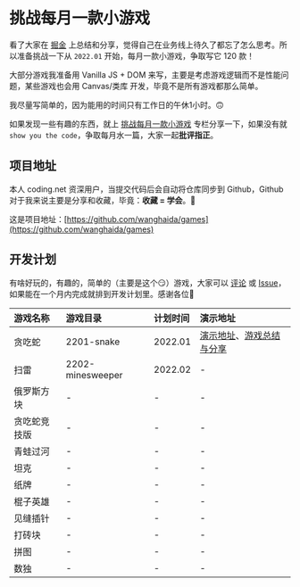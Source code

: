 # 挑战每月一款小游戏

看了大家在 [掘金](https://juejin.cn/user/2735240659080696/posts) 上总结和分享，觉得自己在业务线上待久了都忘了怎么思考。所以准备挑战一下从 `2022.01` 开始，每月一款小游戏，争取写它 120 款！

大部分游戏我准备用 Vanilla JS + DOM 来写，主要是考虑游戏逻辑而不是性能问题，某些游戏也会用 Canvas/类库 开发，毕竟不是所有游戏都那么简单。

我尽量写简单的，因为能用的时间只有工作日的午休1小时。🙃

如果发现一些有趣的东西，就上 [挑战每月一款小游戏](https://juejin.cn/column/7049183737908559908) 专栏分享一下，如果没有就 `show you the code`，争取每月水一篇，大家一起**批评指正**。

## 项目地址

本人 coding.net 资深用户，当提交代码后会自动将仓库同步到 Github，Github 对于我来说主要是分享和收藏，毕竟：**收藏 = 学会**。🤔

这是项目地址：[https://github.com/wanghaida/games](https://github.com/wanghaida/games)

## 开发计划

有啥好玩的，有趣的，简单的（主要是这个😏）游戏，大家可以 [评论](https://juejin.cn/post/7049239761281613860#comment) 或 [Issue](https://github.com/wanghaida/games/issues)，如果能在一个月内完成就排到开发计划里。感谢各位🌹

游戏名称 | 游戏目录 | 计划时间 | 演示地址
:---|:---|:---|:---
贪吃蛇 | 2201-snake | 2022.01 | [演示地址](https://wanghaida.com/demo/2201-snake/index.html)、[游戏总结与分享](https://juejin.cn/post/7051411538577457183)
扫雷 | 2202-minesweeper | 2022.02 | \-
俄罗斯方块 | \- | \- | \-
贪吃蛇竞技版 | \- | \- | \-
青蛙过河 | \- | \- | \-
坦克 | \- | \- | \-
纸牌 | \- | \- | \-
棍子英雄 | \- | \- | \-
见缝插针 | \- | \- | \-
打砖块 | \- | \- | \-
拼图 | \- | \- | \-
数独 | \- | \- | \-
